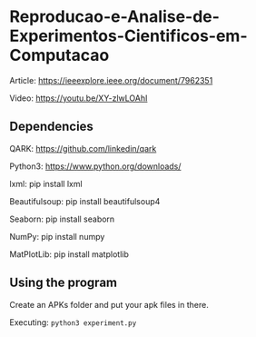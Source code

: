 # Reproducao-e-Analise-de-Experimentos-Cientificos-em-Computacao

Article:
https://ieeexplore.ieee.org/document/7962351

Video:
https://youtu.be/XY-zlwLOAhI

## Dependencies

QARK:
https://github.com/linkedin/qark

Python3:
https://www.python.org/downloads/

lxml:
pip install lxml

Beautifulsoup:
pip install beautifulsoup4

Seaborn:
pip install seaborn

NumPy:
pip install numpy

MatPlotLib:
pip install matplotlib

## Using the program

Create an APKs folder and put your apk files in there.

Executing:
``` python3 experiment.py ```
